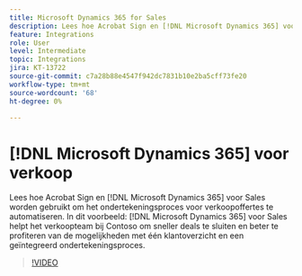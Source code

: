 ```yaml
---
title: Microsoft Dynamics 365 for Sales
description: Lees hoe Acrobat Sign en [!DNL Microsoft Dynamics 365] voor Sales wordt gebruikt om het ondertekeningsproces voor verkoopoffertes te automatiseren
feature: Integrations
role: User
level: Intermediate
topic: Integrations
jira: KT-13722
source-git-commit: c7a28b88e4547f942dc7831b10e2ba5cff73fe20
workflow-type: tm+mt
source-wordcount: '68'
ht-degree: 0%

---
```


# [!DNL Microsoft Dynamics 365] voor verkoop

Lees hoe Acrobat Sign en [!DNL Microsoft Dynamics 365] voor Sales worden gebruikt om het ondertekeningsproces voor verkoopoffertes te automatiseren. In dit voorbeeld: [!DNL Microsoft Dynamics 365] voor Sales helpt het verkoopteam bij Contoso om sneller deals te sluiten en beter te profiteren van de mogelijkheden met één klantoverzicht en een geïntegreerd ondertekeningsproces.

>[!VIDEO](https://video.tv.adobe.com/v/3447193?quality=12&learn=on&hidetitle=true&captions=dut)
